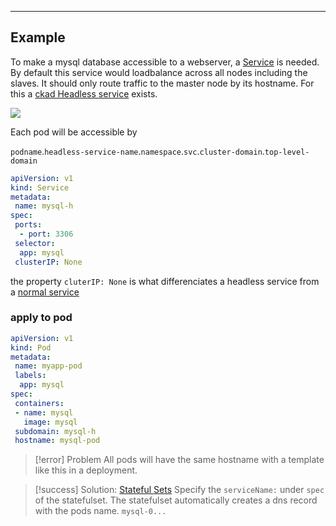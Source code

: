****

## Example

To make a mysql database accessible to a webserver, a [Service](docs/CKAD/A7%20Networking&services/Services.md) is needed. By default this service would loadbalance across all nodes including the slaves. It should only route traffic to the master node by its hostname. For this a [ckad Headless service](ckad%20Headless%20services.md) exists.

![](Pasted%20image%2020230710100344.png)

Each pod will be accessible by

`podname`.`headless-service-name`.`namespace`.`svc`.`cluster-domain`.`top-level-domain`

```yml
apiVersion: v1
kind: Service
metadata:
 name: mysql-h
spec:
 ports:
  - port: 3306
 selector:
  app: mysql
 clusterIP: None
```

the property `cluterIP: None` is what differenciates a headless service from a [normal service](docs/kubernetes/A7%20Networking/A5%20Networking/Services.md)

### apply to pod

```yml
apiVersion: v1
kind: Pod
metadata: 
 name: myapp-pod
 labels:
  app: mysql
spec:
 containers:
 - name: mysql
   image: mysql
 subdomain: mysql-h
 hostname: mysql-pod
```

>[!error] Problem
>All pods will have the same hostname with a template like this in a deployment.


>[!success] Solution: [Stateful Sets](CKAD%20Stateful%20Sets.md)
>Specify the `serviceName:` under `spec` of the statefulset.
>The statefulset automatically creates a dns record with the pods name. `mysql-0...`


